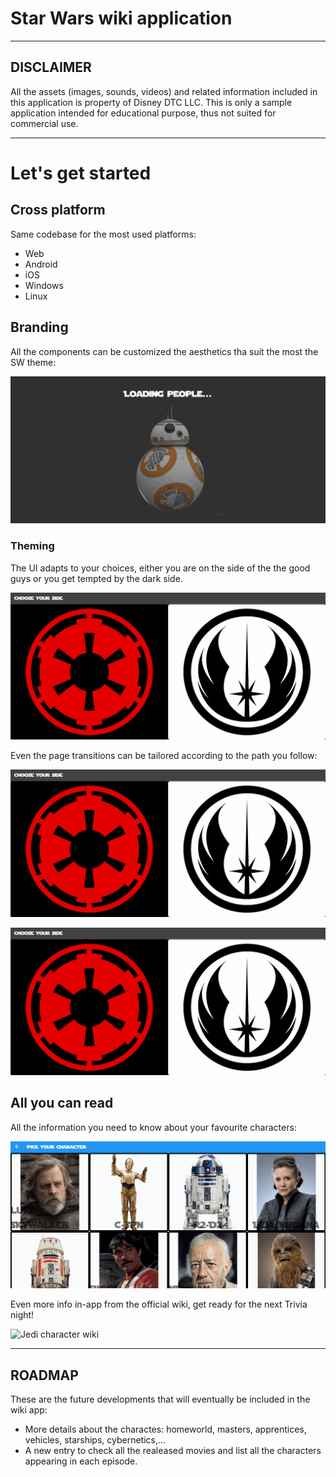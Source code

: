 # Star Wars wiki application

----

## DISCLAIMER

All the assets (images, sounds, videos) and related information included in this application is property of Disney DTC LLC.
This is only a sample application intended for educational purpose, thus not suited for commercial use.

---

# Let's get started

## Cross platform

Same codebase for the most used platforms:

- Web 
- Android
- iOS
- Windows
- Linux

## Branding 

All the components can be customized the aesthetics tha suit the most the SW theme:

![Application splash screen](https://raw.githubusercontent.com/fidoaf/sw_wiki_app/main/repo_files/assets/images/custom_splash_screen.gif "Application splash screen")

### Theming

The UI adapts to your choices, either you are on the side of the the good guys or you get tempted by the dark side.

![Application theming](https://raw.githubusercontent.com/fidoaf/sw_wiki_app/main/repo_files/assets/images/dynamic_theming.gif "Application theming")

Even the page transitions can be tailored according to the path you follow:

![Loading transition for Sith lords](https://raw.githubusercontent.com/fidoaf/sw_wiki_app/main/repo_files/assets/images/sith_loading_screen.gif "Loading transition for Sith lords")

![Loading transition for Jedi knights](https://raw.githubusercontent.com/fidoaf/sw_wiki_app/main/repo_files/assets/images/jedi_loading_screen.gif "Loading transition for Jedi knights")


## All you can read

All the information you need to know about your favourite characters:

![Jedi character roster](https://raw.githubusercontent.com/fidoaf/sw_wiki_app/main/repo_files/assets/images/character_roster_jedi.gif "Jedi character roster")

Even more info in-app from the official wiki, get ready for the next Trivia night!

![Jedi character wiki](https://raw.githubusercontent.com/fidoaf/sw_wiki_app/main/repo_files/assets/images/character_wiki_jedi.gif "Jedi character wiki")

----

## ROADMAP

These are the future developments that will eventually be included in the wiki app:

- More details about the charactes: homeworld, masters, apprentices, vehicles, starships, cybernetics,...
- A new entry to check all the realeased movies and list all the characters appearing in each episode.
